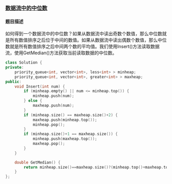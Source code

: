 ### [数据流中的中位数](https://www.nowcoder.com/practice/9be0172896bd43948f8a32fb954e1be1?tpId=13&tqId=11216&tPage=4&rp=4&ru=/ta/coding-interviews&qru=/ta/coding-interviews/question-ranking)
#### 题目描述
如何得到一个数据流中的中位数？如果从数据流中读出奇数个数值，那么中位数就是所有数值排序之后位于中间的数值。如果从数据流中读出偶数个数值，那么中位数就是所有数值排序之后中间两个数的平均值。我们使用Insert()方法读取数据流，使用GetMedian()方法获取当前读取数据的中位数。
```c++
class Solution {
private:
    priority_queue<int, vector<int>, less<int> > minheap;
    priority_queue<int, vector<int>, greater<int> > maxheap;
public:
    void Insert(int num) {
        if (minheap.empty() || num <= minheap.top()) {
            minheap.push(num);
        } else {
            maxheap.push(num);
        }
        if (minheap.size() == maxheap.size()+2) {
            maxheap.push(minheap.top());
            minheap.pop();
        }
        if (minheap.size()+1 == maxheap.size()) {
            minheap.push(maxheap.top());
            maxheap.pop();
        }
    }

    double GetMedian() {
        return minheap.size()==maxheap.size()?(minheap.top()+maxheap.top())/2.0:minheap.top();
    }
};
```